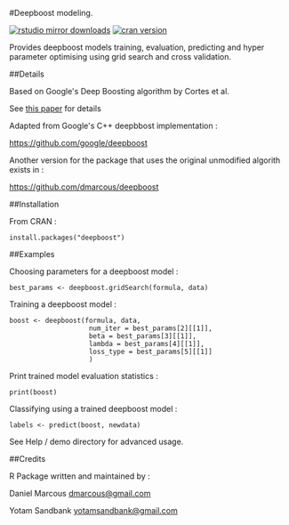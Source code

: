 #Deepboost modeling.

[![rstudio mirror downloads](http://cranlogs.r-pkg.org/badges/grand-total/deepboost)](https://github.com/metacran/cranlogs.app)
[![cran version](http://www.r-pkg.org/badges/version/deepboost)](http://cran.rstudio.com/web/packages/deepboost)

Provides deepboost models training, evaluation, predicting and hyper parameter optimising using grid search and cross validation.

##Details

Based on Google's Deep Boosting algorithm by Cortes et al.

See [this paper](http://www.cs.princeton.edu/~usyed/CortesMohriSyedICML2014.pdf) for details

Adapted from Google's C++ deepbbost implementation :

<https://github.com/google/deepboost>

Another version for the package that uses the original unmodified algorith exists in :

<https://github.com/dmarcous/deepboost>

##Installation

From CRAN : 

    install.packages("deepboost")

##Examples

Choosing parameters for a deepboost model :

    best_params <- deepboost.gridSearch(formula, data)

Training a deepboost model :

    boost <- deepboost(formula, data,
                        num_iter = best_params[2][[1]], 
                        beta = best_params[3][[1]], 
                        lambda = best_params[4][[1]], 
                        loss_type = best_params[5][[1]]
                        )

Print trained model evaluation statistics :                         

    print(boost)

Classifying using a trained deepboost model :

    labels <- predict(boost, newdata)
    
See Help / demo directory for advanced usage.

##Credits

R Package written and maintained by :

Daniel Marcous <dmarcous@gmail.com>

Yotam Sandbank <yotamsandbank@gmail.com>
